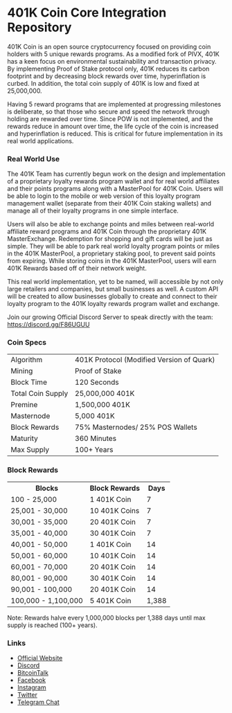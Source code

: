 401K Coin Core Integration Repository
=====================================

401K Coin is an open source cryptocurrency focused on providing coin holders with 5 unique rewards programs. As a modified fork of PIVX, 401K has a keen focus on environmental sustainability and transaction privacy. By implementing Proof of Stake protocol only, 401K reduces its carbon footprint and by decreasing block rewards over time, hyperinflation is curbed. In addition, the total coin supply of 401K is low and fixed at 25,000,000.

Having 5 reward programs that are implemented at progressing milestones is deliberate, so that those who secure and speed the network through holding are rewarded over time. Since POW is not implemented, and the rewards reduce in amount over time, the life cycle of the coin is increased and hyperinflation is reduced. This is critical for future implementation in its real world applications.

### Real World Use
The 401K Team has currently begun work on the design and implementation of a proprietary loyalty rewards program wallet and for real world affiliates and their points programs along with a MasterPool for 401K Coin. Users will be able to login to the mobile or web version of this loyalty program management wallet (separate from their 401K Coin staking wallets) and manage all of their loyalty programs in one simple interface. 

Users will also be able to exchange points and miles between real-world affiliate reward programs and 401K Coin through the proprietary 401K MasterExchange. Redemption for shopping and gift cards will be just as simple. They will be able to park real world loyalty program points or miles in the 401K MasterPool, a proprietary staking pool, to prevent said points from expiring. While storing coins in the 401K MasterPool, users will earn 401K Rewards based off of their network weight. 

This real world implementation, yet to be named, will accessible by not only large retailers and companies, but small businesses as well. A custom API will be created to allow businesses globally to create and connect to their loyalty program to the 401K loyalty rewards program wallet and exchange.

Join our growing Official Discord Server to speak directly with the team: https://discord.gg/F86UGUU

### Coin Specs
<table>
<tr><td>Algorithm</td><td>401K Protocol (Modified Version of Quark)</td></tr>
<tr><td>Mining</td><td>Proof of Stake</td></tr>
<tr><td>Block Time</td><td>120 Seconds</td></tr>
<tr><td>Total Coin Supply</td><td>25,000,000 401K</td></tr>
<tr><td>Premine</td><td>1,500,000 401K</td></tr>
<tr><td>Masternode</td><td>5,000 401K</td></tr>
<tr><td>Block Rewards</td><td>75% Masternodes/ 25% POS Wallets</td></tr>
<tr><td>Maturity</td><td>360 Minutes</td></tr>
<tr><td>Max Supply</td><td>100+ Years</td></tr>

</table>

### Block Rewards

<table>
<th>Blocks</th><th>Block Rewards</th><th>Days</th>
<tr><td>100 - 25,000</td><td>1 401K Coin</td><td>7</td></tr>
<tr><td>25,001 - 30,000</td><td>10 401K Coins</td><td>7</td></tr>
<tr><td>30,001 - 35,000</td><td>20 401K Coin</td><td>7</td></tr>
<tr><td>35,001 - 40,000</td><td>30 401K Coin</td><td>7</td></tr>
<tr><td>40,001 - 50,000</td><td>1 401K Coin</td><td>14</td></tr>
<tr><td>50,001 - 60,000</td><td>10 401K Coin</td><td>14</td></tr>
<tr><td>60,001 - 70,000</td><td>20 401K Coin</td><td>14</td></tr>
<tr><td>80,001 - 90,000</td><td>30 401K Coin</td><td>14</td></tr>
<tr><td>90,001 - 100,000</td><td>20 401K Coin</td><td>14</td></tr>
<tr><td>100,000 - 1,100,000</td><td>5 401K Coin</td><td>1,388</td></tr>
</table>

Note: Rewards halve every 1,000,000 blocks per 1,388 days until max supply is reached (100+ years).

### Links
- [Official Website](https://www.401kcoin.ltd) 
- [Discord](https://discord.gg/F86UGUU)
- [BitcoinTalk](https://bitcointalk.org/index.php?topic=4649365.0)
- [Facebook](https://www.facebook.com/401kcoin/)
- [Instagram](https://www.instagram.com/401kcoin/)
- [Twitter](https://twitter.com/401K_Coin)
- [Telegram Chat](https://t.me/joinchat/H_bAPBJ79cnH4zD4ZO0GYw)

